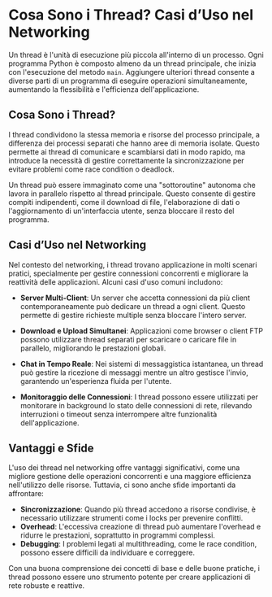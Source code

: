 # Cosa Sono i Thread? Casi d’Uso nel Networking

Un thread è l'unità di esecuzione più piccola all'interno di un processo. Ogni programma Python è composto almeno da un thread principale, che inizia con l'esecuzione del metodo `main`. Aggiungere ulteriori thread consente a diverse parti di un programma di eseguire operazioni simultaneamente, aumentando la flessibilità e l'efficienza dell'applicazione.

## Cosa Sono i Thread?

I thread condividono la stessa memoria e risorse del processo principale, a differenza dei processi separati che hanno aree di memoria isolate. Questo permette ai thread di comunicare e scambiarsi dati in modo rapido, ma introduce la necessità di gestire correttamente la sincronizzazione per evitare problemi come race condition o deadlock.

Un thread può essere immaginato come una "sottoroutine" autonoma che lavora in parallelo rispetto al thread principale. Questo consente di gestire compiti indipendenti, come il download di file, l'elaborazione di dati o l'aggiornamento di un'interfaccia utente, senza bloccare il resto del programma.

## Casi d’Uso nel Networking

Nel contesto del networking, i thread trovano applicazione in molti scenari pratici, specialmente per gestire connessioni concorrenti e migliorare la reattività delle applicazioni. Alcuni casi d'uso comuni includono:

- **Server Multi-Client**: Un server che accetta connessioni da più client contemporaneamente può dedicare un thread a ogni client. Questo permette di gestire richieste multiple senza bloccare l'intero server.

- **Download e Upload Simultanei**: Applicazioni come browser o client FTP possono utilizzare thread separati per scaricare o caricare file in parallelo, migliorando le prestazioni globali.

- **Chat in Tempo Reale**: Nei sistemi di messaggistica istantanea, un thread può gestire la ricezione di messaggi mentre un altro gestisce l'invio, garantendo un'esperienza fluida per l'utente.

- **Monitoraggio delle Connessioni**: I thread possono essere utilizzati per monitorare in background lo stato delle connessioni di rete, rilevando interruzioni o timeout senza interrompere altre funzionalità dell'applicazione.

## Vantaggi e Sfide

L'uso dei thread nel networking offre vantaggi significativi, come una migliore gestione delle operazioni concorrenti e una maggiore efficienza nell'utilizzo delle risorse. Tuttavia, ci sono anche sfide importanti da affrontare:

- **Sincronizzazione**: Quando più thread accedono a risorse condivise, è necessario utilizzare strumenti come i locks per prevenire conflitti.
- **Overhead**: L'eccessiva creazione di thread può aumentare l'overhead e ridurre le prestazioni, soprattutto in programmi complessi.
- **Debugging**: I problemi legati al multithreading, come le race condition, possono essere difficili da individuare e correggere.

Con una buona comprensione dei concetti di base e delle buone pratiche, i thread possono essere uno strumento potente per creare applicazioni di rete robuste e reattive.

